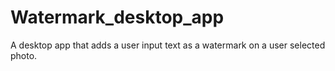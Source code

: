 # Watermark_desktop_app
A desktop app that adds a user input text as a watermark on a user selected photo.
